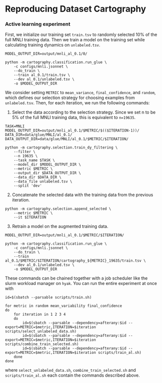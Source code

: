 # Reproducing Dataset Cartography

### Active learning experiment

First, we initialize our training set `train.tsv` to randomly selected 10% of the full MNLI training data. Then we train a model on the training set while calculating training dynamics on `unlabeled.tsv`.

```
MODEL_OUTPUT_DIR=output/mnli_al_0.1/0/

python -m cartography.classification.run_glue \
    -c configs/mnli.jsonnet \
    --do_train \
    --train al_0.1/train.tsv \
    --dev al_0.1/unlabeled.tsv \
    -o $MODEL_OUTPUT_DIR
```

We consider setting `METRIC` to `mean_variance`, `final_confidence`, and `random`, which defines our selection strategy for choosing examples from `unlabeled.tsv`. Then, for each iteration, we run the following commands:

1. Select the data according to the selection strategy. Since we set n to be 5% of the full MNLI training data, this is equivalent to `n=19635`.
```
TASK=MNLI
MODEL_OUTPUT_DIR=output/mnli_al_0.1/$METRIC/$(($ITERATION-1))/
DATA_DIR=data/glue/MNLI/al_0.1/
DATA_OUTPUT_DIR=data/glue/MNLI/al_0.1/$METRIC/$ITERATION/

python -m cartography.selection.train_dy_filtering \
    --filter \
    --n 19635 \
    --task_name $TASK \
    --model_dir $MODEL_OUTPUT_DIR \
    --metric $METRIC \
    --output_dir $DATA_OUTPUT_DIR \
    --data_dir $DATA_DIR \
    --data_file unlabeled.tsv \
    --split 'dev'
```

2. Concatenate the selected data with the training data from the previous iteration.
```
python -m cartography.selection.append_selected \
    --metric $METRIC \
    --it $ITERATION
```

3. Retrain a model on the augmented training data.
```
MODEL_OUTPUT_DIR=output/mnli_al_0.1/$METRIC/$ITERATION/

python -m cartography.classification.run_glue \
    -c configs/mnli.jsonnet \
    --do_train \
    --train al_0.1/$METRIC/$ITERATION/cartography_${METRIC}_19635/train.tsv \
    --dev al_0.1/unlabeled.tsv \
    -o $MODEL_OUTPUT_DIR
```

These commands can be chained together with a job scheduler like the slurm workload manager on `hyak`. You can run the entire experiment at once with

```
id=$(sbatch --parsable scripts/train.sh)

for metric in random mean_variability final_confidence
do
    for iteration in 1 2 3 4
    do 
        id=$(sbatch --parsable --dependency=afterany:$id --export=METRIC=$metric,ITERATION=$iteration scripts/select_unlabeled_data.sh)
        id=$(sbatch --parsable --dependency=afterany:$id --export=METRIC=$metric,ITERATION=$iteration scripts/combine_train_selected.sh)
        id=$(sbatch --parsable --dependency=afterany:$id --export=METRIC=$metric,ITERATION=$iteration scripts/train_al.sh)
    done
done
```

where `select_unlabeled_data.sh`, `combine_train_selected.sh` and `scripts/train_al.sh` each contain the commands described above.